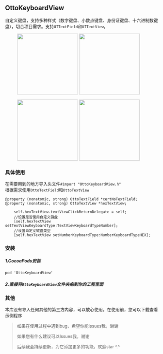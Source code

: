 ## OttoKeyboardView

自定义键盘，支持多种样式（数字键盘、小数点键盘、身份证键盘、十六进制数键盘），切合项目需求。支持`UITextField`和`UITextView`。

<figure class="half">
    <img src="http://ouem5hcj9.bkt.clouddn.com/OttoKeyboardView1.png" width="200">
    <img src="http://ouem5hcj9.bkt.clouddn.com/OttoKeyboardView2.png" width="200">
</figure>
<figure class="half">
    <img src="http://ouem5hcj9.bkt.clouddn.com/OttoKeyboardView3.png" width="200">
    <img src="http://ouem5hcj9.bkt.clouddn.com/OttoKeyboardView4.png" width="200">
</figure>

### 具体使用  

在需要用到的地方导入头文件`#import "OttoKeyboardView.h"`  
根据需求使用`OttoTextField`和`OttoTextView`  

```
@property (nonatomic, strong) OttoTextField *certNoTextField;
@property (nonatomic, strong) OttoTextView *hexTextView;

    self.hexTextView.textViewClickReturnDelegate = self;
    //设置是否使用自定义键盘
    [self.hexTextView setTextViewKeyboardType:TextViewKeyboardTypeNumber];
    //设置自定义键盘类型
    [self.hexTextView setNumberKeyboardType:NumberKeyboardTypeHEX];
```

### 安装
##### 1.CocoaPods安装
```
pod 'OttoKeyboardView'
```

##### 2.直接将`OttoKeyboardView`文件夹拖到你的工程里面

### 其他
本库没有导入任何其他的第三方内容，可以放心使用。在使用前，您可以下载查看示例程序
> 如果在使用过程中遇到bug，希望你能Issues我，谢谢 
> 
> 如果您有什么建议可以Issues我，谢谢
> 
> 后续我会持续更新，为它添加更多的功能，欢迎star ^.^